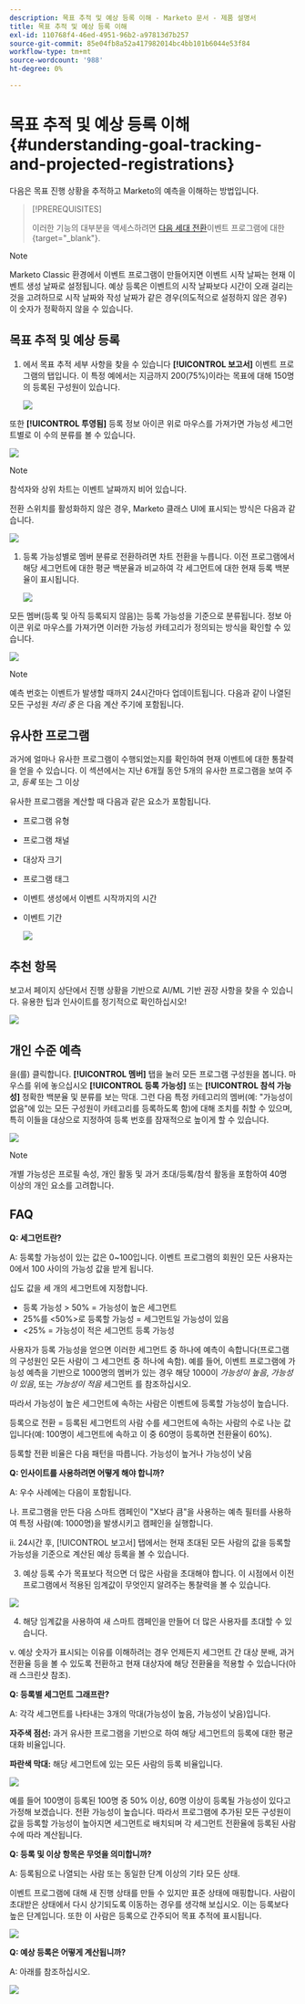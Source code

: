 ```yaml
---
description: 목표 추적 및 예상 등록 이해 - Marketo 문서 - 제품 설명서
title: 목표 추적 및 예상 등록 이해
exl-id: 110768f4-46ed-4951-96b2-a97813d7b257
source-git-commit: 85e04fb8a52a417982014bc4bb101b6044e53f84
workflow-type: tm+mt
source-wordcount: '988'
ht-degree: 0%

---
```


# 목표 추적 및 예상 등록 이해 {#understanding-goal-tracking-and-projected-registrations}

다음은 목표 진행 상황을 추적하고 Marketo의 예측을 이해하는 방법입니다.

>[!PREREQUISITES]
>
>이러한 기능의 대부분을 액세스하려면 [다음 세대 전환](/help/marketo/product-docs/marketo-engage-modern-ux/toggle-switch.md)이벤트 프로그램에 대한 {target=&quot;_blank&quot;}.

>[!NOTE]
>
>Marketo Classic 환경에서 이벤트 프로그램이 만들어지면 이벤트 시작 날짜는 현재 이벤트 생성 날짜로 설정됩니다. 예상 등록은 이벤트의 시작 날짜보다 시간이 오래 걸리는 것을 고려하므로 시작 날짜와 작성 날짜가 같은 경우(의도적으로 설정하지 않은 경우) 이 숫자가 정확하지 않을 수 있습니다.

## 목표 추적 및 예상 등록

1. 에서 목표 추적 세부 사항을 찾을 수 있습니다 **[!UICONTROL 보고서]** 이벤트 프로그램의 탭입니다. 이 특정 예에서는 지금까지 200(75%)이라는 목표에 대해 150명의 등록된 구성원이 있습니다.

   ![](assets/understanding-goal-tracking-and-projected-registrations-1.png)

또한 **[!UICONTROL 투영됨]** 등록 정보 아이콘 위로 마우스를 가져가면 가능성 세그먼트별로 이 수의 분류를 볼 수 있습니다.

![](assets/understanding-goal-tracking-and-projected-registrations-2.png)

>[!NOTE]
>
>참석자와 상위 차트는 이벤트 날짜까지 비어 있습니다.

전환 스위치를 활성화하지 않은 경우, Marketo 클래스 UI에 표시되는 방식은 다음과 같습니다.

![](assets/understanding-goal-tracking-and-projected-registrations-3.png)

1. 등록 가능성별로 멤버 분류로 전환하려면 차트 전환을 누릅니다. 이전 프로그램에서 해당 세그먼트에 대한 평균 백분율과 비교하여 각 세그먼트에 대한 현재 등록 백분율이 표시됩니다.

   ![](assets/understanding-goal-tracking-and-projected-registrations-4.png)

모든 멤버(등록 및 아직 등록되지 않음)는 등록 가능성을 기준으로 분류됩니다. 정보 아이콘 위로 마우스를 가져가면 이러한 가능성 카테고리가 정의되는 방식을 확인할 수 있습니다.

![](assets/understanding-goal-tracking-and-projected-registrations-5.png)

>[!NOTE]
>
>예측 번호는 이벤트가 발생할 때까지 24시간마다 업데이트됩니다. 다음과 같이 나열된 모든 구성원 _처리 중_ 은 다음 계산 주기에 포함됩니다.

## 유사한 프로그램

과거에 얼마나 유사한 프로그램이 수행되었는지를 확인하여 현재 이벤트에 대한 통찰력을 얻을 수 있습니다. 이 섹션에서는 지난 6개월 동안 5개의 유사한 프로그램을 보여 주고, _등록_ 또는 그 이상

유사한 프로그램을 계산할 때 다음과 같은 요소가 포함됩니다.

* 프로그램 유형
* 프로그램 채널
* 대상자 크기
* 프로그램 태그
* 이벤트 생성에서 이벤트 시작까지의 시간
* 이벤트 기간

   ![](assets/understanding-goal-tracking-and-projected-registrations-6.png)

## 추천 항목

보고서 페이지 상단에서 진행 상황을 기반으로 AI/ML 기반 권장 사항을 찾을 수 있습니다. 유용한 팁과 인사이트를 정기적으로 확인하십시오!

![](assets/understanding-goal-tracking-and-projected-registrations-7.png)

## 개인 수준 예측

을(를) 클릭합니다. **[!UICONTROL 멤버]** 탭을 눌러 모든 프로그램 구성원을 봅니다. 마우스를 위에 놓으십시오 **[!UICONTROL 등록 가능성]** 또는 **[!UICONTROL 참석 가능성]** 정확한 백분율 및 분류를 보는 막대. 그런 다음 특정 카테고리의 멤버(예: &quot;가능성이 없음&quot;에 있는 모든 구성원이 카테고리를 등록하도록 함)에 대해 조치를 취할 수 있으며, 특히 이들을 대상으로 지정하여 등록 번호를 잠재적으로 높이게 할 수 있습니다.

![](assets/understanding-goal-tracking-and-projected-registrations-8.png)

>[!NOTE]
>
>개별 가능성은 프로필 속성, 개인 활동 및 과거 초대/등록/참석 활동을 포함하여 40명 이상의 개인 요소를 고려합니다.

## FAQ

**Q: 세그먼트란?**

A: 등록할 가능성이 있는 값은 0~100입니다. 이벤트 프로그램의 회원인 모든 사용자는 0에서 100 사이의 가능성 값을 받게 됩니다.

십도 값을 세 개의 세그먼트에 지정합니다.

* 등록 가능성 > 50% = 가능성이 높은 세그먼트
* 25%를 &lt;50%>로 등록할 가능성 = 세그먼트일 가능성이 있음
* &lt;25% = 가능성이 적은 세그먼트 등록 가능성

사용자가 등록 가능성을 얻으면 이러한 세그먼트 중 하나에 예측이 속합니다(프로그램의 구성원인 모든 사람이 그 세그먼트 중 하나에 속함). 예를 들어, 이벤트 프로그램에 가능성 예측을 기반으로 1000명의 멤버가 있는 경우 해당 1000이 _가능성이 높음_, _가능성이 있음_, 또는 _가능성이 적음_ 세그먼트 를 참조하십시오.

따라서 가능성이 높은 세그먼트에 속하는 사람은 이벤트에 등록할 가능성이 높습니다.

등록으로 전환 = 등록된 세그먼트의 사람 수를 세그먼트에 속하는 사람의 수로 나눈 값입니다(예: 100명이 세그먼트에 속하고 이 중 60명이 등록하면 전환율이 60%).

등록할 전환 비율은 다음 패턴을 따릅니다. 가능성이 높거나 가능성이 낮음

**Q: 인사이트를 사용하려면 어떻게 해야 합니까?**

A: 우수 사례에는 다음이 포함됩니다.

나. 프로그램을 만든 다음 스마트 캠페인이 &quot;X보다 큼&quot;을 사용하는 예측 필터를 사용하여 특정 사람(예: 1000명)을 발생시키고 캠페인을 실행합니다.

ii. 24시간 후, [!UICONTROL 보고서] 탭에서는 현재 초대된 모든 사람의 값을 등록할 가능성을 기준으로 계산된 예상 등록을 볼 수 있습니다.

3. 예상 등록 수가 목표보다 적으면 더 많은 사람을 초대해야 합니다. 이 시점에서 이전 프로그램에서 적용된 임계값이 무엇인지 알려주는 통찰력을 볼 수 있습니다.

![](assets/understanding-goal-tracking-and-projected-registrations-9.png)

4. 해당 임계값을 사용하여 새 스마트 캠페인을 만들어 더 많은 사용자를 초대할 수 있습니다.

v. 예상 숫자가 표시되는 이유를 이해하려는 경우 언제든지 세그먼트 간 대상 분배, 과거 전환율 등을 볼 수 있도록 전환하고 현재 대상자에 해당 전환율을 적용할 수 있습니다(아래 스크린샷 참조).

**Q: 등록별 세그먼트 그래프란?**

A: 각각 세그먼트를 나타내는 3개의 막대(가능성이 높음, 가능성이 낮음)입니다.

**자주색 점선:** 과거 유사한 프로그램을 기반으로 하여 해당 세그먼트의 등록에 대한 평균 대화 비율입니다.

**파란색 막대:** 해당 세그먼트에 있는 모든 사람의 등록 비율입니다.

![](assets/understanding-goal-tracking-and-projected-registrations-10.png)

예를 들어 100명이 등록된 100명 중 50% 이상, 60명 이상이 등록될 가능성이 있다고 가정해 보겠습니다. 전환 가능성이 높습니다. 따라서 프로그램에 추가된 모든 구성원이 값을 등록할 가능성이 높아지면 세그먼트로 배치되며 각 세그먼트 전환율에 등록된 사람 수에 따라 계산됩니다.

**Q: 등록 및 이상 항목은 무엇을 의미합니까?**

A: 등록됨으로 나열되는 사람 또는 동일한 단계 이상의 기타 모든 상태.

이벤트 프로그램에 대해 새 진행 상태를 만들 수 있지만 표준 상태에 매핑합니다. 사람이 초대받은 상태에서 다시 상기되도록 이동하는 경우를 생각해 보십시오. 이는 등록보다 높은 단계입니다. 또한 이 사람은 등록으로 간주되어 목표 추적에 표시됩니다.

![](assets/understanding-goal-tracking-and-projected-registrations-11.png)

**Q: 예상 등록은 어떻게 계산됩니까?**

A: 아래를 참조하십시오.

![](assets/understanding-goal-tracking-and-projected-registrations-12.png)
